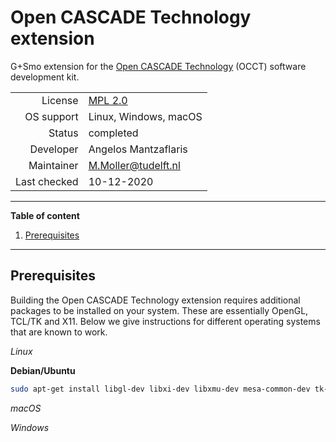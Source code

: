 # Open CASCADE Technology extension

G+Smo extension for the [Open CASCADE Technology](https://dev.opencascade.org) (OCCT) software development kit.

|||
|--:|---|
|License|[MPL 2.0](https://www.mozilla.org/en-US/MPL/2.0/)|
|OS support|Linux, Windows, macOS|
|Status|completed|
|Developer|Angelos Mantzaflaris|
|Maintainer|M.Moller@tudelft.nl|
|Last checked|10-12-2020|

***
__Table of content__
1. [Prerequisites](#prerequisites)

***

## Prerequisites

Building the Open CASCADE Technology extension requires additional
packages to be installed on your system. These are essentially OpenGL,
TCL/TK and X11. Below we give instructions for different operating
systems that are known to work.

_Linux_

__Debian/Ubuntu__

```bash
sudo apt-get install libgl-dev libxi-dev libxmu-dev mesa-common-dev tk-dev
```

_macOS_

_Windows_
